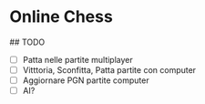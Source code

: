 # Online Chess

## TODO

- [ ] Patta nelle partite multiplayer
- [ ] Vitttoria, Sconfitta, Patta partite con computer
- [ ] Aggiornare PGN partite computer
- [ ] AI?